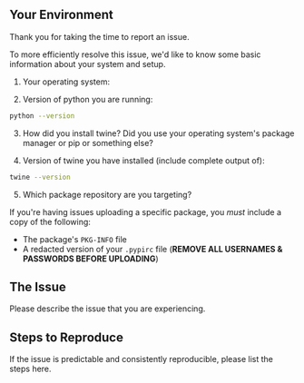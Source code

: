 ## Your Environment
Thank you for taking the time to report an issue.

To more efficiently resolve this issue, we'd like to know some basic information about your system and setup.

1) Your operating system:

2) Version of python you are running:
``` bash
python --version
```

3) How did you install twine? Did you use your operating system's package manager or pip or something else?

4) Version of twine you have installed (include complete output of):
``` bash
twine --version
```

5) Which package repository are you targeting?


If you're having issues uploading a specific package, you *must* include a copy of the following:
* The package's `PKG-INFO` file
* A redacted version of your `.pypirc` file (**REMOVE ALL USERNAMES & PASSWORDS BEFORE UPLOADING**)


## The Issue
Please describe the issue that you are experiencing.


## Steps to Reproduce
If the issue is predictable and consistently reproducible, please list the steps here.



